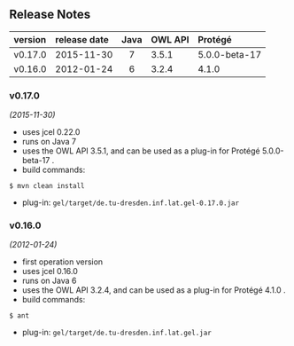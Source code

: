 
## Release Notes

| version | release date | Java | OWL API       | Protégé       |
|:--------|:-------------|:----:|:--------------|:--------------|
| v0.17.0 | 2015-11-30   | 7    | 3.5.1         | 5.0.0-beta-17 |
| v0.16.0 | 2012-01-24   | 6    | 3.2.4         | 4.1.0         |


### v0.17.0
*(2015-11-30)*
* uses jcel 0.22.0
* runs on Java 7
* uses the OWL API 3.5.1, and can be used as a plug-in for Protégé 5.0.0-beta-17 .
* build commands:
```
$ mvn clean install
```
* plug-in: `gel/target/de.tu-dresden.inf.lat.gel-0.17.0.jar`


### v0.16.0
*(2012-01-24)*
* first operation version
* uses jcel 0.16.0
* runs on Java 6
* uses the OWL API 3.2.4, and can be used as a plug-in for Protégé 4.1.0 .
* build commands:
```
$ ant
```
* plug-in: `gel/target/de.tu-dresden.inf.lat.gel.jar`



